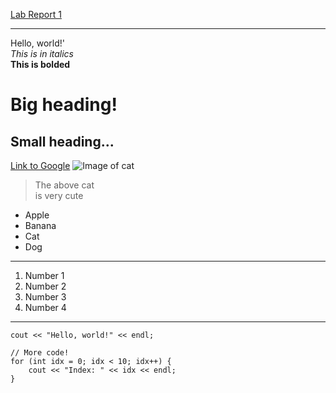 [Lab Report 1](https://lambchop96.github.io/cse15l-lab-reports/lab-report-1-week-0.html)

---

Hello, world!'\
_This is in italics_\
**This is bolded**

# Big heading!

## Small heading...

[Link to Google](https://www.google.com)
![Image of cat](https://upload.wikimedia.org/wikipedia/commons/thumb/3/3a/Cat03.jpg/1200px-Cat03.jpg)

> The above cat\
> is very cute

- Apple
- Banana
- Cat
- Dog

---

1. Number 1
2. Number 2
3. Number 3
4. Number 4

---

`cout << "Hello, world!" << endl;`

```
// More code!
for (int idx = 0; idx < 10; idx++) {
	cout << "Index: " << idx << endl;
}
```
